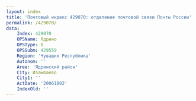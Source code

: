 ```yaml
---
layout: index
title: 'Почтовый индекс 429070: отделение почтовой связи Почты России'
permalink: /429070/
data:
    Index: 429070
    OPSName: Ядрино
    OPSType: О
    OPSSubm: 429559
    Region: 'Чувашия Республика'
    Autonom: ''
    Area: 'Ядринский район'
    City: Изамбаево
    City1: ''
    ActDate: '20061002'
    IndexOld: ''
---
```

